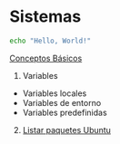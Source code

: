 # Sistemas
```bash
echo "Hello, World!"
```
[Conceptos Básicos](https://5ssz.github.io/Sistemas/ConceptosBasicos/Variables)
1. Variables
- Variables locales
- Variables de entorno
- Variables predefinidas

2. [Listar paquetes Ubuntu](https://5ssz.github.io/Sistemas/Recursos/listar_paquetes_ubuntu)
